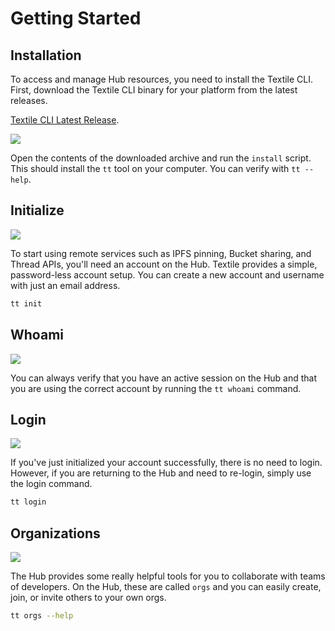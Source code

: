 # Getting Started

## Installation

To access and manage Hub resources, you need to install the Textile CLI. First, download the Textile CLI binary for your platform from the latest releases.

[Textile CLI Latest Release](https://github.com/textileio/textile/releases/latest).

![](/images/tt-cli/tt_help.png)

Open the contents of the downloaded archive and run the `install` script. This should install the `tt` tool on your computer. You can verify with `tt --help`.

## Initialize

![](/images/tt-cli/tt_init.png)

To start using remote services such as IPFS pinning, Bucket sharing, and Thread APIs, you'll need an account on the Hub. Textile provides a simple, password-less account setup. You can create a new account and username with just an email address.

```sh
tt init
```

## Whoami

![](/images/tt-cli/tt_whoami.png)

You can always verify that you have an active session on the Hub and that you are using the correct account by running the `tt whoami` command.


## Login

![](/images/tt-cli/tt_login.png)

If you've just initialized your account successfully, there is no need to login. However, if you are returning to the Hub and need to re-login, simply use the login command.

```sh
tt login
```

## Organizations

![](/images/tt-cli/tt_orgs_help.png)

The Hub provides some really helpful tools for you to collaborate with teams of developers. On the Hub, these are called `orgs` and you can easily create, join, or invite others to your own orgs. 

```sh
tt orgs --help
```
